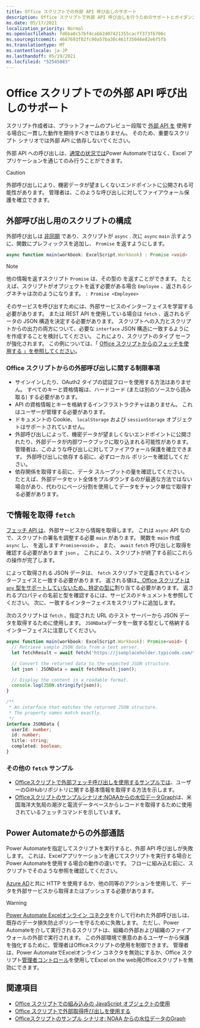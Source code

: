 ```yaml
---
title: Office スクリプトでの外部 API 呼び出しのサポート
description: Office スクリプトで外部 API 呼び出しを行うためのサポートとガイダンス。
ms.date: 05/17/2021
localization_priority: Normal
ms.openlocfilehash: fd6ba0c57bf4cabb2d07421355cacff373f6706c
ms.sourcegitcommit: 4687693f02fc90a57ba30c461f35046e02e6f5fb
ms.translationtype: MT
ms.contentlocale: ja-JP
ms.lasthandoff: 05/19/2021
ms.locfileid: "52545083"
---
```

# <a name="external-api-call-support-in-office-scripts"></a>Office スクリプトでの外部 API 呼び出しのサポート

スクリプト作成者は、プラットフォームのプレビュー段階で [外部 API を](https://developer.mozilla.org/docs/Web/API) 使用する場合に一貫した動作を期待すべきではありません。 そのため、重要なスクリプト シナリオでは外部 API に依存しないでください。

外部 API への呼び出しは、[通常の状況では](#external-calls-from-power-automate)Power Automateではなく、Excel アプリケーションを通じてのみ行うことができます。

> [!CAUTION]
> 外部呼び出しにより、機密データが望ましくないエンドポイントに公開される可能性があります。 管理者は、このような呼び出しに対してファイアウォール保護を確立できます。

## <a name="configure-your-script-for-external-calls"></a>外部呼び出し用のスクリプトの構成

外部呼び出しは [非同期](https://developer.mozilla.org/docs/Learn/JavaScript/Asynchronous/Async_await) であり、スクリプトが `async` . 次に `async` `main` 示すように、関数にプレフィックスを追加し、 `Promise` を返すようにします。

```typescript
async function main(workbook: ExcelScript.Workbook) : Promise <void>
```

> [!NOTE]
> 他の情報を返すスクリプト `Promise` は、その型の を返すことができます。 たとえば、スクリプトがオブジェクトを返す必要がある場合 `Employee` 、返されるシグネチャは次のようになります。 `: Promise <Employee>`

そのサービスを呼び出すためには、外部サービスのインターフェイスを学習する必要があります。 または REST API を使用している場合は `fetch` 、返されるデータの JSON 構造を決定する必要があります。 [](https://wikipedia.org/wiki/Representational_state_transfer) スクリプトへの入力とスクリプトからの出力の両方について、必要な `interface` JSON 構造に一致するように を作成することを検討してください。 これにより、スクリプトのタイプ セーフが強化されます。 この例については、「 [Office スクリプトからのフェッチを使用する 」を参照してください](../resources/samples/external-fetch-calls.md)。

### <a name="limitations-with-external-calls-from-office-scripts"></a>Office スクリプトからの外部呼び出しに関する制限事項

* サインインしたり、OAuth2 タイプの認証フローを使用する方法はありません。 すべてのキーと資格情報は、ハードコード (または別のソースから読み取る) する必要があります。
* API の資格情報とキーを格納するインフラストラクチャはありません。 これはユーザーが管理する必要があります。
* ドキュメントの Cookie、 `localStorage` および `sessionStorage` オブジェクトはサポートされていません。 
* 外部呼び出しによって、機密データが望ましくないエンドポイントに公開されたり、外部データが内部ワークブックに取り込まれる可能性があります。 管理者は、このような呼び出しに対してファイアウォール保護を確立できます。 外部呼び出しに依存する前に、必ずローカル ポリシーを確認してください。
* 依存関係を取得する前に、データ スループットの量を確認してください。 たとえば、外部データセット全体をプルダウンするのが最適な方法ではない場合があり、代わりにページ分割を使用してデータをチャンク単位で取得する必要があります。

## <a name="retrieve-information-with-fetch"></a>で情報を取得 `fetch`

[フェッチ API は](https://developer.mozilla.org/docs/Web/API/Fetch_API)、外部サービスから情報を取得します。 これは `async` API なので、スクリプトの署名を調整する必要 `main` があります。 関数を `main` 作成 `async` し、 を返します `Promise<void>` 。 また、 `await` `fetch` 呼び出しと取得を確認する必要があります `json` 。 これにより、スクリプトが終了する前にこれらの操作が完了します。

によって取得される JSON データは、 `fetch` スクリプトで定義されているインターフェイスと一致する必要があります。 返される値は[、Office スクリプトは `any` 型をサポートしていないため、特定の型に](typescript-restrictions.md#no-any-type-in-office-scripts)割り当てる必要があります。 返されるプロパティの名前と型を確認するには、サービスのドキュメントを参照してください。 次に、一致するインターフェイスをスクリプトに追加します。

次のスクリプトは `fetch` 、指定された URL のテスト サーバーから JSON データを取得するために使用します。 `JSONData`データを一致する型として格納するインターフェイスに注意してください。

```TypeScript
async function main(workbook: ExcelScript.Workbook): Promise<void> {
  // Retrieve sample JSON data from a test server.
  let fetchResult = await fetch('https://jsonplaceholder.typicode.com/todos/1');

  // Convert the returned data to the expected JSON structure.
  let json : JSONData = await fetchResult.json();

  // Display the content in a readable format.
  console.log(JSON.stringify(json));
}

/**
 * An interface that matches the returned JSON structure.
 * The property names match exactly.
 */
interface JSONData {
  userId: number;
  id: number;
  title: string;
  completed: boolean;
}
```

### <a name="other-fetch-samples"></a>その他の `fetch` サンプル

* [Officeスクリプトで外部フェッチ呼び出しを使用するサンプルでは](../resources/samples/external-fetch-calls.md)、ユーザーのGitHubリポジトリに関する基本情報を取得する方法を示します。
* [Officeスクリプトのサンプルシナリオ:NOAAからの水位データGraph](../resources/scenarios/noaa-data-fetch.md)は、米国海洋大気局の潮汐と電流データベースからレコードを取得するために使用されているフェッチコマンドを示しています。

## <a name="external-calls-from-power-automate"></a>Power Automateからの外部通話

Power Automateを指定してスクリプトを実行すると、外部 API 呼び出しが失敗します。 これは、Excelアプリケーションを通じてスクリプトを実行する場合とPower Automateを使用する場合の動作の違いです。 フローに組み込む前に、スクリプトでそのような参照を確認してください。

[Azure AD](/connectors/webcontents/)と共に HTTP を使用するか、他の同等のアクションを使用して、データを外部サービスから取得またはプッシュする必要があります。

> [!WARNING]
> [Power Automate Excelオンライン コネクタ](/connectors/excelonlinebusiness)を介して行われた外部呼び出しは、既存のデータ損失防止ポリシーを守るために失敗します。 ただし、Power Automateを介して実行されるスクリプトは、組織の外部および組織のファイアウォールの外部で実行されます。 この外部環境で悪意のあるユーザーから保護を強化するために、管理者はOfficeスクリプトの使用を制御できます。 管理者は、Power AutomateでExcelオンライン コネクタを無効にするか、Office スクリプト[管理者コントロール](/microsoft-365/admin/manage/manage-office-scripts-settings)を使用してExcel on the web用Officeスクリプトを無効にできます。

## <a name="see-also"></a>関連項目

* [Office スクリプトでの組み込みの JavaScript オブジェクトの使用](javascript-objects.md)
* [Office スクリプトで外部取得呼び出しを使用する](../resources/samples/external-fetch-calls.md)
* [Officeスクリプトのサンプル シナリオ: NOAA からの水位データのGraph](../resources/scenarios/noaa-data-fetch.md)
